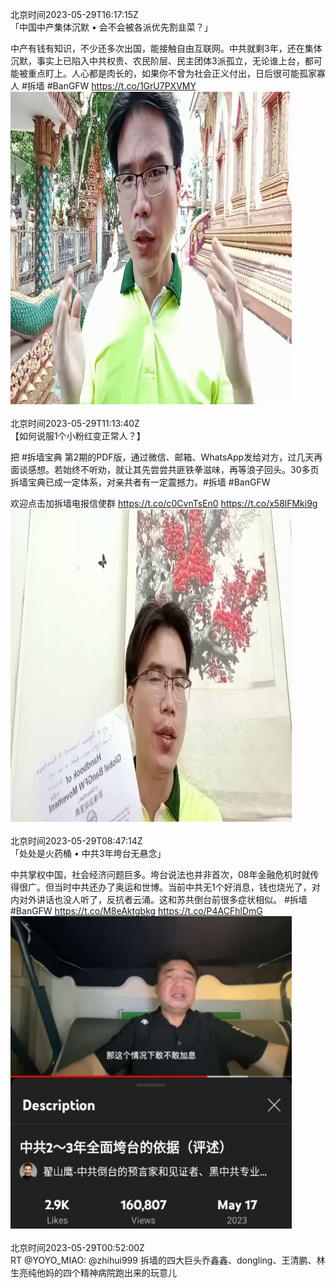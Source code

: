 北京时间2023-05-29T16:17:15Z<br>「中国中产集体沉默 • 会不会被各派优先割韭菜？」

中产有钱有知识，不少还多次出国，能接触自由互联网。中共就剩3年，还在集体沉默，事实上已陷入中共权贵、农民阶层、民主团体3派孤立，无论谁上台，都可能被重点盯上。人心都是肉长的，如果你不曾为社会正义付出，日后很可能孤家寡人
#拆墙 #BanGFW https://t.co/1GrU7PXVMY<br><img src='/temp/video/2023/u-Month-5/av-Day-29/BanGFW2/1663097157539491840_0.jpg' width='450' height='500'><br><br>北京时间2023-05-29T11:13:40Z<br>【如何说服1个小粉红变正常人？】

把 #拆墙宝典 第2期的PDF版，通过微信、邮箱、WhatsApp发给对方，过几天再面谈感想。若始终不听劝，就让其先尝尝共匪铁拳滋味，再等浪子回头。30多页拆墙宝典已成一定体系，对亲共者有一定震撼力。#拆墙 #BanGFW

欢迎点击加拆墙电报信使群 https://t.co/c0CvnTsEn0 https://t.co/x58lFMki9g<br><img src='/temp/video/2023/u-Month-5/av-Day-29/BanGFW2/1663020757100953601_0.jpg' width='450' height='500'><br><br>北京时间2023-05-29T08:47:14Z<br>「处处是火药桶 • 中共3年垮台无悬念」

中共掌权中国，社会经济问题巨多。垮台说法也并非首次，08年金融危机时就传得很广。但当时中共还办了奥运和世博。当前中共无1个好消息，钱也烧光了，对内对外讲话也没人听了，反抗者云涌。这和苏共倒台前很多症状相似。
#拆墙 #BanGFW
https://t.co/M8eAktgbkg https://t.co/P4ACFhlDmG<br><img src='/temp/image/2023/u-Month-5/1662983906210250753_0.jpg' width='450' height='500'><br><br>北京时间2023-05-29T00:52:00Z<br>RT @YOYO_MIAO: @zhihui999 拆墙的四大巨头乔鑫鑫、dongling、王清鹏、林生亮纯他妈的四个精神病院跑出来的玩意儿<br><br><br>